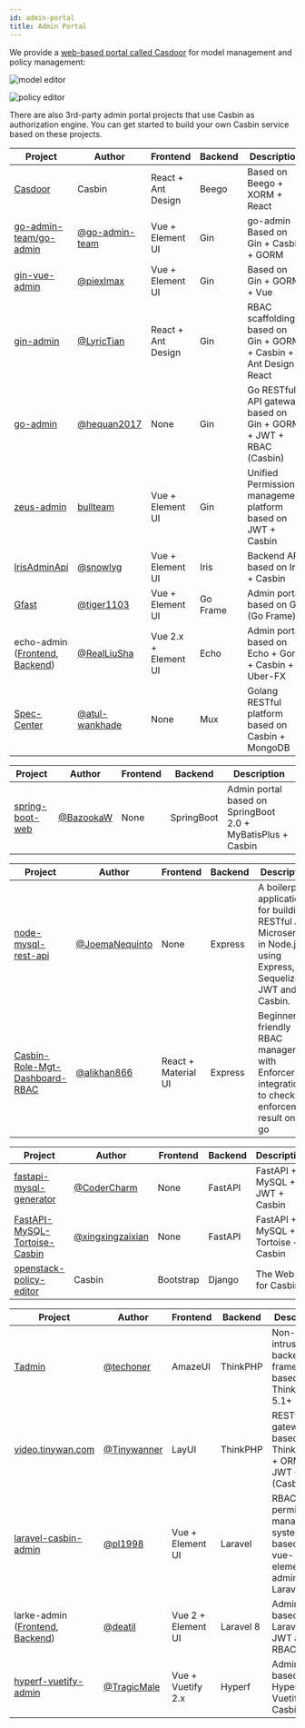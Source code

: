 ```yaml
---
id: admin-portal
title: Admin Portal
---
```


We provide a [web-based portal called Casdoor](https://github.com/casbin/casdoor) for model management and policy management:

![model editor](https://hsluoyz.github.io/casbin/ui_model_editor.png)

![policy editor](https://hsluoyz.github.io/casbin/ui_policy_editor.png)

There are also 3rd-party admin portal projects that use Casbin as authorization engine. You can get started to build your own Casbin service based on these projects.

<!--DOCUSAURUS_CODE_TABS-->

<!--Go-->
Project | Author | Frontend | Backend | Description
----|----|----|----|----
[Casdoor](https://github.com/casbin/casdoor) | Casbin | React + Ant Design | Beego | Based on Beego + XORM + React
[go-admin-team/go-admin](https://github.com/go-admin-team/go-admin) | [@go-admin-team](https://github.com/go-admi-team) | Vue + Element UI | Gin | go-admin Based on Gin + Casbin + GORM
[gin-vue-admin](https://github.com/piexlmax/gin-vue-admin) | [@piexlmax](https://github.com/piexlmax) | Vue + Element UI | Gin | Based on Gin + GORM + Vue
[gin-admin](https://github.com/LyricTian/gin-admin) | [@LyricTian](https://github.com/LyricTian) | React + Ant Design | Gin | RBAC scaffolding based on Gin + GORM + Casbin + Ant Design React
[go-admin](https://github.com/hequan2017/go-admin) | [@hequan2017](https://github.com/hequan2017) | None | Gin | Go RESTful API gateway based on Gin + GORM + JWT + RBAC (Casbin)
[zeus-admin](https://github.com/bullteam/zeus-admin) | [bullteam](https://github.com/bullteam) | Vue + Element UI | Gin | Unified Permission management platform based on JWT + Casbin
[IrisAdminApi](https://github.com/snowlyg/IrisAdminApi) | [@snowlyg](https://github.com/snowlyg) | Vue + Element UI | Iris | Backend API based on Iris + Casbin
[Gfast](https://github.com/tiger1103/gfast) | [@tiger1103](https://github.com/tiger1103) | Vue + Element UI | Go Frame | Admin portal based on GF (Go Frame)
echo-admin ([Frontend](https://github.com/RealLiuSha/echo-admin-ui), [Backend](https://github.com/RealLiuSha/echo-admin)) | [@RealLiuSha](https://github.com/RealLiuSha) | Vue 2.x + Element UI | Echo | Admin portal based on Echo + Gorm + Casbin + Uber-FX
[Spec-Center](https://github.com/atul-wankhade/Spec-Center) | [@atul-wankhade](https://github.com/atul-wankhade) | None | Mux | Golang RESTful platform based on Casbin + MongoDB

<!--Java-->
Project | Author | Frontend | Backend | Description
----|----|----|----|----
[spring-boot-web](https://github.com/BazookaW/spring-boot-web) | [@BazookaW](https://github.com/BazookaW) | None | SpringBoot | Admin portal based on SpringBoot 2.0 + MyBatisPlus + Casbin

<!--Node.js-->
Project | Author | Frontend | Backend | Description
----|----|----|----|----
[node-mysql-rest-api](https://github.com/JoemaNequinto/node-mysql-rest-api) | [@JoemaNequinto](https://github.com/JoemaNequinto) | None | Express | A boilerplate application for building RESTful APIs Microservice in Node.js using Express, Sequelize, JWT and Casbin.
[Casbin-Role-Mgt-Dashboard-RBAC](https://github.com/alikhan866/Casbin-Role-Mgt-Dashboard-RBAC) | [@alikhan866](https://github.com/alikhan866) | React + Material UI | Express | Beginner friendly RBAC management with Enforcer integration to check enforcement result on the go

<!--Python-->
Project | Author | Frontend | Backend | Description
----|----|----|----|----
[fastapi-mysql-generator](https://github.com/CoderCharm/fastapi-mysql-generator) | [@CoderCharm](https://github.com/CoderCharm) | None | FastAPI | FastAPI + MySQL + JWT + Casbin
[FastAPI-MySQL-Tortoise-Casbin](https://github.com/xingxingzaixian/FastAPI-MySQL-Tortoise-Casbin) | [@xingxingzaixian](https://github.com/xingxingzaixian) | None | FastAPI | FastAPI + MySQL + Tortoise + Casbin
[openstack-policy-editor](https://github.com/casbin/openstack-policy-editor) | Casbin | Bootstrap | Django | The Web UI for Casbin

<!--PHP-->
Project | Author | Frontend | Backend | Description
----|----|----|----|----
[Tadmin](https://github.com/techoner/tadmin) | [@techoner](https://github.com/techoner) | AmazeUI | ThinkPHP | Non-intrusive backend framework based on ThinkPHP 5.1+
[video.tinywan.com](https://github.com/Tinywan/video.tinywan.com) | [@Tinywanner](https://github.com/Tinywan) | LayUI | ThinkPHP | RESTful API gateway based on ThinkPHP5 + ORM + JWT + RBAC (Casbin)
[laravel-casbin-admin](https://github.com/pl1998/laravel-casbin-admin) | [@pl1998](https://github.com/pl1998) | Vue + Element UI | Laravel | RBAC permission management system based on vue-element-admin and Laravel
larke-admin ([Frontend](https://github.com/deatil/larke-admin-frontend), [Backend](https://github.com/deatil/larke-admin)) | [@deatil](https://github.com/deatil) | Vue 2 + Element UI | Laravel 8 | Admin portal based on Laravel 8, JWT and RBAC
[hyperf-vuetify-admin](https://github.com/TragicMale/hyperf-vuetify-admin) | [@TragicMale](https://github.com/TragicMale) | Vue + Vuetify 2.x | Hyperf | Admin portal based on Hyperf, Vuetify and Casbin

<!--END_DOCUSAURUS_CODE_TABS-->
